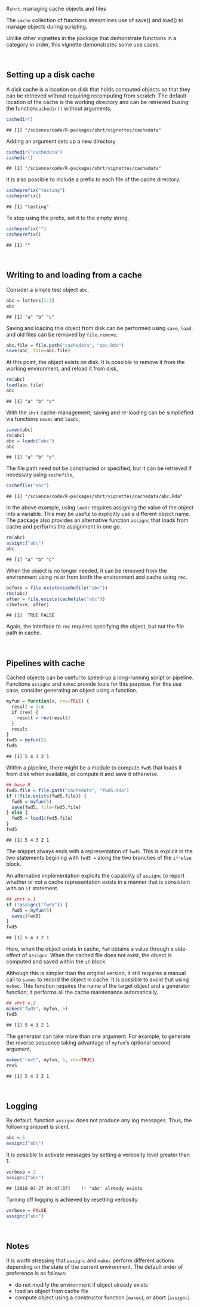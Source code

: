 #`shrt`: managing cache objects and files

The `cache` collection of functions streamlines use of save() and load() to manage objects during scripting. 

Unlike other vignettes in the package that demonstrate functions in a category in order, this vignette demonstrates some use cases.






&nbsp;
## Setting up a disk cache

A disk cache is a location on disk that holds computed objects so that they can be retrieved without requiring recomputing from scratch. The default location of the cache is the working directory and can be retrieved busing the function`cachedir()` without arguments,


```r
cachedir()
```

```
## [1] "/science/code/R-packages/shrt/vignettes/cachedata"
```

Adding an argument sets up a new directory


```r
cachedir("cachedata")
cachedir()
```

```
## [1] "/science/code/R-packages/shrt/vignettes/cachedata"
```

It is also possible to include a prefix to each file of the cache directory.


```r
cacheprefix("testing")
cacheprefix()
```

```
## [1] "testing"
```

To stop using the prefix, set it to the empty string.


```r
cacheprefix("")
cacheprefix()
```

```
## [1] ""
```




&nbsp;
## Writing to and loading from a cache

Consider a simple test object `abc`,


```r
abc = letters[1:3]
abc
```

```
## [1] "a" "b" "c"
```

Saving and loading this object from disk can be performed using `save`, `load`, and old files can be removed by `file.remove`.


```r
abc.file = file.path("cachedata", "abc.Rda")
save(abc, file=abc.file)
```

At this point, the object exists on disk. It is possible to remove it from the working environment, and reload it from disk,


```r
rm(abc)
load(abc.file)
abc
```

```
## [1] "a" "b" "c"
```

With the `shrt` cache-management, saving and re-loading can be simpliefied via functions `savec` and `loadc`, 


```r
savec(abc)
rm(abc)
abc = loadc("abc")
abc
```

```
## [1] "a" "b" "c"
```

The file path need not be constructed or specified, but it can be retrieved if necessary using `cachefile`,


```r
cachefile("abc")
```

```
## [1] "/science/code/R-packages/shrt/vignettes/cachedata/abc.Rda"
```

In the above example, using `loadc` requires assigning the value of the object into a variable. This may be useful to explicitly use a different object name. The package also provides an alternative function `assignc` that loads from cache and performs the assignment in one go.


```r
rm(abc)
assignc("abc")
abc
```

```
## [1] "a" "b" "c"
```

When the object is no longer needed, it can be removed from the environment using `rm` or from botth the environment and cache using `rmc`.


```r
before = file.exists(cachefile("abc"))
rmc(abc)
after = file.exists(cachefile("abc"))
c(before, after)
```

```
## [1]  TRUE FALSE
```

Again, the interface to `rmc` requires specifying the object, but not the file path in cache.




&nbsp;
## Pipelines with cache

Cached objects can be useful to speed-up a long-running script or pipeline. Functions `assignc` and `makec` provide tools for this purpose. For this use case, consider generating an object using a function.


```r
myfun = function(x, rev=TRUE) {
  result = 1:x
  if (rev) {
    result = rev(result)
  }
  result
}
fwd5 = myfun(5)
fwd5
```

```
## [1] 5 4 3 2 1
```

Within a pipeline, there might be a module to compute `fwd5` that loads it from disk when available, or compute it and save it otherwise.


```r
## base R
fwd5.file = file.path("cachedata", "fwd5.Rda")
if (!file.exists(fwd5.file)) {
  fwd5 = myfun(5)
  save(fwd5, file=fwd5.file)
} else {
  fwd5 = load1(fwd5.file)
}
fwd5
```

```
## [1] 5 4 3 2 1
```

The snippet always ends with a representation of `fwd5`. This is explicit in the two statements begining with `fwd5 =` along the two branches of the `if`-`else` block.

An alternative implementation exploits the capability of `assignc` to report whether or not a cache representation exists in a manner that is consistent with an `if` statement.


```r
## shrt v.1
if (!assignc("fwd5")) {
  fwd5 = myfun(5)
  savec(fwd5)
}
fwd5
```

```
## [1] 5 4 3 2 1
```

Here, when the object exists in cache, `fwd` obtains a value through a side-effect of `assignc`. When the cached file does not exist, the object is computed and saved within the `if` block.

Although this is simpler than the original version, it still requires a manual call to `savec` to record the object in cache. It is possible to avoid that using `makec`. This function requires the name of the target object and a generator function; it performs all the cache maintenance automatically.


```r
## shrt v.2
makec("fwd5", myfun, 5)
fwd5
```

```
## [1] 5 4 3 2 1
```

The generator can take more than one argument. For example, to generate the reverse sequence taking advantage of `myfun`'s optional second argument,


```r
makec("rev5", myfun, 5, rev=TRUE)
rev5
```

```
## [1] 5 4 3 2 1
```



&nbsp;
## Logging

By default, function `assignc` does not produce any log messages. Thus, the following snippet is silent.


```r
abc = 5
assignc("abc")
```

It is possible to activate messages by setting a verbosity level greater than 1.


```r
verbose = 2
assignc("abc")
```

```
## [2018-07-27 04:47:37]	!! 'abc' already exists
```

Turning off logging is achieved by resetting verbosity.


```r
verbose = FALSE
assignc("abc")
```



&nbsp;
## Notes

It is worth stressing that `assignc` and `makec` perform different actions depending on the state of the current environment. The default order of preference is as follows:

 - do not modify the environment if object already exists
 - load an object from cache file
 - compute object using a constructor function (`makec`), or abort (`assignc`)







